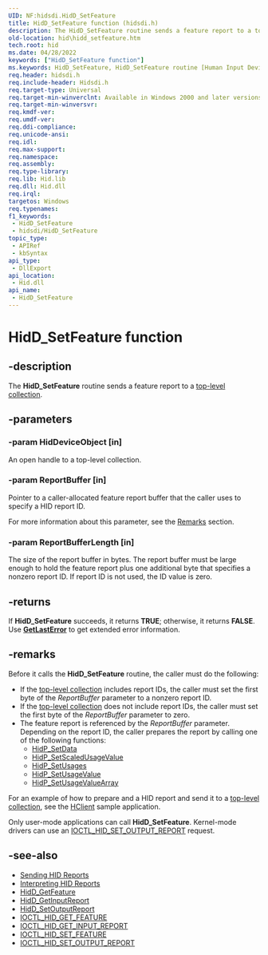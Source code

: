 ```yaml
---
UID: NF:hidsdi.HidD_SetFeature
title: HidD_SetFeature function (hidsdi.h)
description: The HidD_SetFeature routine sends a feature report to a top-level collection.
old-location: hid\hidd_setfeature.htm
tech.root: hid
ms.date: 04/28/2022
keywords: ["HidD_SetFeature function"]
ms.keywords: HidD_SetFeature, HidD_SetFeature routine [Human Input Devices], hid.hidd_setfeature, hidfunc_f34ed05a-c8c1-44e3-ab94-a8df000aac7d.xml, hidsdi/HidD_SetFeature
req.header: hidsdi.h
req.include-header: Hidsdi.h
req.target-type: Universal
req.target-min-winverclnt: Available in Windows 2000 and later versions of Windows.
req.target-min-winversvr: 
req.kmdf-ver: 
req.umdf-ver: 
req.ddi-compliance: 
req.unicode-ansi: 
req.idl: 
req.max-support: 
req.namespace: 
req.assembly: 
req.type-library: 
req.lib: Hid.lib
req.dll: Hid.dll
req.irql: 
targetos: Windows
req.typenames: 
f1_keywords:
 - HidD_SetFeature
 - hidsdi/HidD_SetFeature
topic_type:
 - APIRef
 - kbSyntax
api_type:
 - DllExport
api_location:
 - Hid.dll
api_name:
 - HidD_SetFeature
---
```


# HidD_SetFeature function

## -description

The **HidD_SetFeature** routine sends a feature report to a [top-level collection](/windows-hardware/drivers/hid/top-level-collections).

## -parameters

### -param HidDeviceObject [in]

An open handle to a top-level collection.

### -param ReportBuffer [in]

Pointer to a caller-allocated feature report buffer that the caller uses to specify a HID report ID.

For more information about this parameter, see the [Remarks](#remarks) section.

### -param ReportBufferLength [in]

The size of the report buffer in bytes. The report buffer must be large enough to hold the feature report plus one additional byte that specifies a nonzero report ID. If report ID is not used, the ID value is zero.

## -returns

If **HidD_SetFeature** succeeds, it returns **TRUE**; otherwise, it returns **FALSE**. Use **[GetLastError](/windows/win32/api/errhandlingapi/nf-errhandlingapi-getlasterror)** to get extended error information.

## -remarks

Before it calls the **HidD_SetFeature** routine, the caller must do the following:

- If the [top-level collection](/windows-hardware/drivers/hid/top-level-collections) includes report IDs, the caller must set the first byte of the _ReportBuffer_ parameter to a nonzero report ID.
- If the [top-level collection](/windows-hardware/drivers/hid/top-level-collections) does not include report IDs, the caller must set the first byte of the _ReportBuffer_ parameter to zero.
- The feature report is referenced by the _ReportBuffer_ parameter. Depending on the report ID, the caller prepares the report by calling one of the following functions:
    - [HidP_SetData](/windows-hardware/drivers/ddi/hidpi/nf-hidpi-hidp_setdata)
    - [HidP_SetScaledUsageValue](/windows-hardware/drivers/ddi/hidpi/nf-hidpi-hidp_setscaledusagevalue)
    - [HidP_SetUsages](/windows-hardware/drivers/ddi/hidpi/nf-hidpi-hidp_setusages)
    - [HidP_SetUsageValue](/windows-hardware/drivers/ddi/hidpi/nf-hidpi-hidp_setusagevalue)
    - [HidP_SetUsageValueArray](/windows-hardware/drivers/ddi/hidpi/nf-hidpi-hidp_setusagevaluearray)

For an example of how to prepare and a HID report and send it to a [top-level collection](/windows-hardware/drivers/hid/top-level-collections), see the [HClient](/samples/microsoft/windows-driver-samples/hclient-sample-application/) sample application.

Only user-mode applications can call **HidD_SetFeature**. Kernel-mode drivers can use an [IOCTL_HID_SET_OUTPUT_REPORT](/windows-hardware/drivers/ddi/hidclass/ni-hidclass-ioctl_hid_set_output_report) request.

## -see-also

- [Sending HID Reports](/windows-hardware/drivers/hid/sending-hid-reports)
- [Interpreting HID Reports](/windows-hardware/drivers/hid/interpreting-hid-reports)
- [HidD_GetFeature](/windows-hardware/drivers/ddi/hidsdi/nf-hidsdi-hidd_getfeature)
- [HidD_GetInputReport](/windows-hardware/drivers/ddi/hidsdi/nf-hidsdi-hidd_getinputreport)
- [HidD_SetOutputReport](/windows-hardware/drivers/ddi/hidsdi/nf-hidsdi-hidd_setoutputreport)
- [IOCTL_HID_GET_FEATURE](/windows-hardware/drivers/ddi/hidclass/ni-hidclass-ioctl_hid_get_feature)
- [IOCTL_HID_GET_INPUT_REPORT](/windows-hardware/drivers/ddi/hidclass/ni-hidclass-ioctl_hid_get_input_report)
- [IOCTL_HID_SET_FEATURE](/windows-hardware/drivers/ddi/hidclass/ni-hidclass-ioctl_hid_set_feature)
- [IOCTL_HID_SET_OUTPUT_REPORT](/windows-hardware/drivers/ddi/hidclass/ni-hidclass-ioctl_hid_set_output_report)
